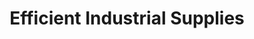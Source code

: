 ---
title: "Efficient Industrial Supplies"
url: /vaalpark/efficient-industrial-supplies/
shop: hardware
---